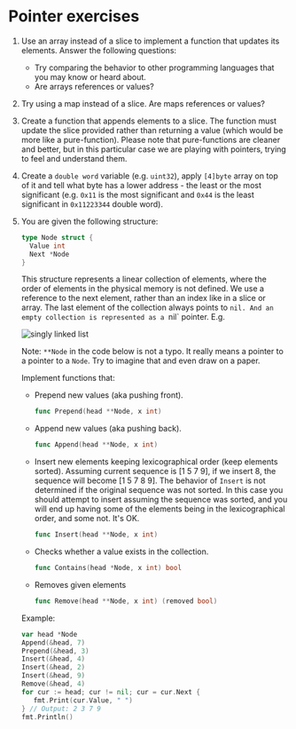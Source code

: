 # Pointer exercises

1. Use an array instead of a slice to implement a function that updates its
   elements. Answer the following questions:
   - Try comparing the behavior to other programming languages that you may know
     or heard about.
   - Are arrays references or values?
2. Try using a map instead of a slice. Are maps references or values?
3. Create a function that appends elements to a slice. The function must update
   the slice provided rather than returning a value (which would be more like a
   pure-function). Please note that pure-functions are cleaner and better, but
   in this particular case we are playing with pointers, trying to feel and
   understand them.
4. Create a `double word` variable (e.g. `uint32`), apply `[4]byte` array on
   top of it and tell what byte has a lower address - the least or the most
   significant (e.g. `0x11` is the most significant and `0x44` is the least
   significant in `0x11223344` double word).
5. You are given the following structure:

   ```go
   type Node struct {
     Value int
     Next *Node
   }
   ```

   This structure represents a linear collection of elements, where the order of
   elements in the physical memory is not defined. We use a reference to the
   next element, rather than an index like in a slice or array. The last element of
   the collection always points to `nil. And an empty collection is represented as a
   `nil` pointer. E.g.

   ![singly linked list](resources/Singly-linked-list.svg.png)
   
   Note: `**Node` in the code below is not a typo. It really means a pointer to a pointer to a `Node`. Try to imagine that and even draw on a paper.

   Implement functions that:

   - Prepend new values (aka pushing front).

     ```go
     func Prepend(head **Node, x int)
     ```

   - Append new values (aka pushing back).

     ```go
     func Append(head **Node, x int)
     ```

   - Insert new elements keeping lexicographical order (keep elements sorted). Assuming current sequence is [1 5 7 9], if we insert 8,
     the sequence will become [1 5 7 8 9]. The behavior of `Insert` is not determined if the original sequence was not sorted. In this
     case you should attempt to insert assuming the sequence was sorted, and you will end up having some of the elements being in the
     lexicographical order, and some not. It's OK.

     ```go
     func Insert(head **Node, x int)
     ```

   - Checks whether a value exists in the collection.

     ```go
     func Contains(head *Node, x int) bool
     ```

   - Removes given elements

     ```go
     func Remove(head **Node, x int) (removed bool)
     ```

   Example: <!-- Implementation at https://goplay.tools/snippet/bQFXwxdhTP8 -->
   
   ```go
   var head *Node
   Append(&head, 7)
   Prepend(&head, 3)
   Insert(&head, 4)
   Insert(&head, 2)
   Insert(&head, 9)
   Remove(&head, 4)
   for cur := head; cur != nil; cur = cur.Next {
      fmt.Print(cur.Value, " ")
   } // Output: 2 3 7 9   
   fmt.Println()
   ```

